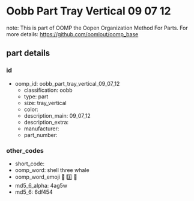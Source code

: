 # Oobb Part Tray Vertical 09 07 12  

note: This is part of OOMP the Oopen Organization Method For Parts. For more details: https://github.com/oomlout/oomp_base

##  part details





### id
* oomp_id: oobb_part_tray_vertical_09_07_12
  * classification: oobb
  * type: part
  * size: tray_vertical
  * color: 
  * description_main: 09_07_12
  * description_extra: 
  * manufacturer: 
  * part_number: 

### other_codes
* short_code: 
* oomp_word: shell three whale
* oomp_word_emoji :shell: :three: :whale:
* md5_6_alpha: 4ag5w
* md5_6: 6df454